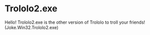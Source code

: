# Trololo2.exe
Hello! Trololo2.exe is the other version of Trololo to troll your friends! (Joke.Win32.Trololo2.exe)
